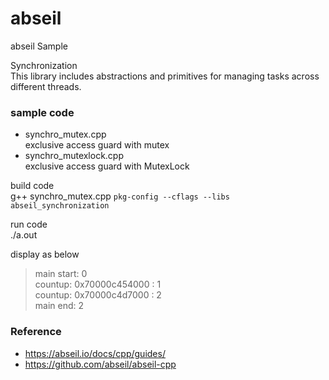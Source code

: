 abseil
===============

abseil Sample <br/>

Synchronization <br/>
This library includes abstractions and primitives for managing tasks across different threads. <br/>


### sample code
- synchro_mutex.cpp <br/>
exclusive access guard with mutex <br/>
- synchro_mutexlock.cpp <br/>
exclusive access guard with MutexLock <br/>


build code<br/>
g++ synchro_mutex.cpp `pkg-config --cflags --libs abseil_synchronization` <br/>

run code <br/>
./a.out <br/>

display as below <br/>
> main start: 0 <br/>
> countup: 0x70000c454000 : 1 <br/>
> countup: 0x70000c4d7000 : 2 <br/>
> main end: 2 <br/>

### Reference <br/>
- https://abseil.io/docs/cpp/guides/
- https://github.com/abseil/abseil-cpp

